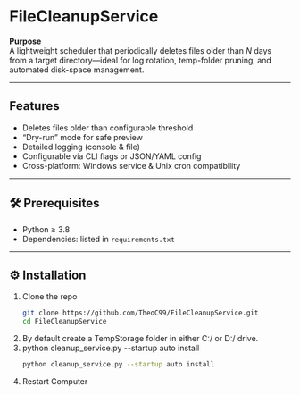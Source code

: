 # FileCleanupService

**Purpose**  
A lightweight scheduler that periodically deletes files older than _N_ days from a target directory—ideal for log rotation, temp-folder pruning, and automated disk-space management.

---

## Features

- Deletes files older than configurable threshold  
- “Dry-run” mode for safe preview  
- Detailed logging (console & file)  
- Configurable via CLI flags or JSON/YAML config  
- Cross-platform: Windows service & Unix cron compatibility  

---

## 🛠️ Prerequisites

- Python ≥ 3.8  
- Dependencies: listed in `requirements.txt`  

---

## ⚙️ Installation

1. Clone the repo  
   ```bash
   git clone https://github.com/TheoC99/FileCleanupService.git
   cd FileCleanupService

2. By default create a TempStorage folder in either C:/ or D:/ drive.
3. python cleanup_service.py --startup auto install
    ```bash
    python cleanup_service.py --startup auto install
4. Restart Computer
